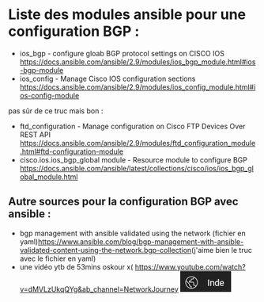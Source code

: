 # Liste des modules ansible pour une configuration BGP : 

- ios_bgp - configure gloab BGP protocol settings on CISCO IOS <https://docs.ansible.com/ansible/2.9/modules/ios_bgp_module.html#ios-bgp-module>
- ios_config - Manage Cisco IOS configuration sections <https://docs.ansible.com/ansible/2.9/modules/ios_config_module.html#ios-config-module>

pas sûr de ce truc mais bon : 
- ftd_configuration - Manage configuration on Cisco FTP Devices Over REST API <https://docs.ansible.com/ansible/2.9/modules/ftd_configuration_module.html#ftd-configuration-module>
- cisco.ios.ios_bgp_global module - Resource module to configure BGP <https://docs.ansible.com/ansible/latest/collections/cisco/ios/ios_bgp_global_module.html>

## Autre sources pour la configuration BGP avec ansible : 
- bgp management with ansible validated using the network (fichier en yaml)<https://www.ansible.com/blog/bgp-management-with-ansible-validated-content-using-the-network.bgp-collection>(j'aime bien le truc avec le fichier en yaml)
- une vidéo ytb de 53mins oskour x( <https://www.youtube.com/watch?v=dMVLzUkqQYg&ab_channel=NetworkJourney> ![Chaîne youtube en Inde mdrr](./inde.png)
